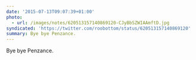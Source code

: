 ```yaml
---
date: '2015-07-13T09:07:39+01:00'
photo:
  - url: /images/notes/620513157140869120-CJyBbSZWIAAmftD.jpg
syndicated: 'https://twitter.com/roobottom/status/620513157140869120'
summary: Bye bye Penzance.
---
```

Bye bye Penzance. 
